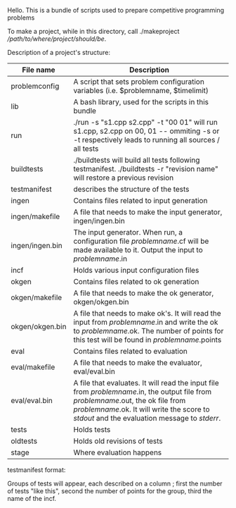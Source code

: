 Hello.
This is a bundle of scripts used to prepare competitive programming problems

To make a project, while in this directory, call ./makeproject */path/to/where/project/should/be*.

Description of a project's structure:

File name | Description
--------- | -----------
problemconfig | A script that sets problem configuration variables (i.e. $problemname, $timelimit)
lib | A bash library, used for the scripts in this bundle
run | ./run -s "s1.cpp s2.cpp" -t "00 01" will run s1.cpp, s2.cpp on 00, 01 -- ommiting -s or -t respectively leads to running all sources / all tests
buildtests | ./buildtests will build all tests following testmanifest. ./buildtests -r "revision name" will restore a previous revision
testmanifest | describes the structure of the tests
ingen | Contains files related to input generation
ingen/makefile | A file that needs to make the input generator, ingen/ingen.bin
ingen/ingen.bin | The input generator. When run, a configuration file *problemname*.cf will be made available to it. Output the input to *problemname*.in
incf | Holds various input configuration files
okgen | Contains files related to ok generation
okgen/makefile | A file that needs to make the ok generator, okgen/okgen.bin
okgen/okgen.bin | A file that needs to make ok's. It will read the input from *problemname*.in and write the ok to *problemname*.ok. The number of points for this test will be found in *problemname*.points
eval | Contains files related to evaluation
eval/makefile | A file that needs to make the evaluator, eval/eval.bin
eval/eval.bin | A file that evaluates. It will read the input file from *problemname*.in, the output file from *problemname*.out, the ok file from *problemname*.ok. It will write the score to *stdout* and the evaluation message to *stderr*.
tests | Holds tests
oldtests | Holds old revisions of tests
stage | Where evaluation happens

testmanifest format:

Groups of tests will appear, each described on a column ; first the number of tests "like this", second the number of points for the group, third the name of the incf.
